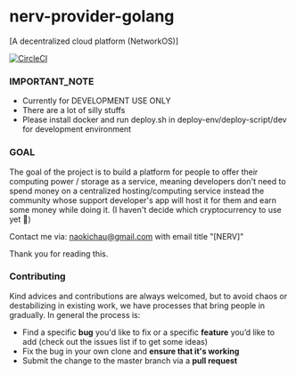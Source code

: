 # nerv-provider-golang

[A decentralized cloud platform (NetworkOS)]

[![CircleCI](https://circleci.com/gh/Nerv-Core-Developers/nerv/tree/master.svg?style=svg)](https://circleci.com/gh/Nerv-Core-Developers/nerv/tree/master)

<a name="important"></a>
### IMPORTANT\_NOTE

* Currently for DEVELOPMENT USE ONLY
* There are a lot of silly stuffs
* Please install docker and run deploy.sh in deploy-env/deploy-script/dev for development environment

<a name="goal"></a>
### GOAL
The goal of the project is to build a platform for people to offer their computing power / storage as a service, meaning developers don't need to spend money on a centralized hosting/computing service instead the community whose support developer's app will host it for them and earn some money while doing it. \(I haven't decide which cryptocurrency to use yet 🤔\)

Contact me via: naokichau@gmail.com with email title "\[NERV\]"

Thank you for reading this.

<a name="contrib"></a>
### Contributing  
Kind advices and contributions are always welcomed, but to avoid chaos or destabilizing in existing work, we have processes that bring people in gradually. In general the process is:  

+ Find a specific **bug** you'd like to fix or a specific **feature** you’d like to add (check out the issues list if to get some ideas)  
+ Fix the bug in your own clone and **ensure that it's working**   
+ Submit the change to the master branch via a **pull request**  